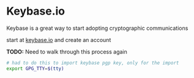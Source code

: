 # Keybase.io
Keybase is a great way to start adopting cryptographic communications

start at [keybase.io](https://keybase.io) and create an account

**TODO:** Need to walk through this process again

```bash
# had to do this to import keybase pgp key, only for the import
export GPG_TTY=$(tty)
```
